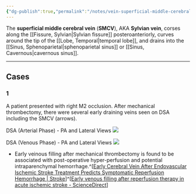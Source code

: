 ```yaml
---
{"dg-publish":true,"permalink":"/notes/vein-superficial-middle-cerebral/","tags":["anatomy","vein"],"created":"2023-07-23T21:22:25.000-07:00","updated":"2023-09-10T21:22:50.780-07:00"}
---
```



The **superficial middle cerebral vein** (**SMCV**), AKA **Sylvian vein**, corses along the [[Fissure, Sylvian\|Sylvian fissure]] posteroanteriorly, curves around the tip of the [[Lobe, Temporal\|temporal lobe]], and drains into the [[Sinus, Sphenoparietal\|sphenoparietal sinus]] or [[Sinus, Cavernous\|cavernous sinus]].

---

## Cases
### 1

A patient presented with right M2 occlusion. After mechanical thrombectomy, there were several early draining veins seen on DSA including the SMCV (arrows).

DSA (Arterial Phase) - PA and Lateral Views
![](https://i.imgur.com/Cfi6yN1.png)

DSA (Venous Phase) - PA and Lateral Views
![](https://i.imgur.com/fZ9SUEr.png)

- Early veinous filling after mechanical thrombectomy is found to be associated with post-operative hyper-perfusion and potential intraparenchymal hemorrhage.^[[Early Cerebral Vein After Endovascular Ischemic Stroke Treatment Predicts Symptomatic Reperfusion Hemorrhage | Stroke](https://www.ahajournals.org/doi/10.1161/STROKEAHA.118.021402?url_ver=Z39.88-2003&rfr_id=ori:rid:crossref.org&rfr_dat=cr_pub%20%200pubmed)]^[[Early venous filling after reperfusion therapy in acute ischemic stroke - ScienceDirect](https://www.sciencedirect.com/science/article/pii/S1052305720303323?via%3Dihub)]
